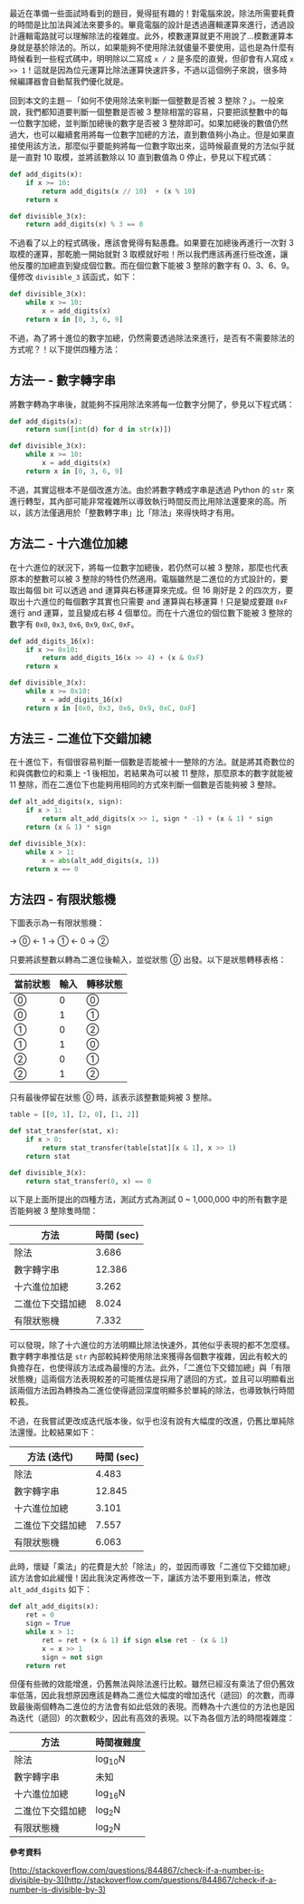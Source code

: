 <!--
[date]: 2013-12-14
[title]: 如何不使用除法來判斷一個整數是否被 3 整除
[name]: how-to-check-integer-is-divisible-by-3-without-division-operation
[tag]: number theory | 數論, finite state machine | 有限狀態機, hexadecimal | 十六進制
-->

最近在準備一些面試時看到的題目，覺得挺有趣的！對電腦來說，除法所需要耗費的時間是比加法與減法來要多的。畢竟電腦的設計是透過邏輯運算來進行，透過設計邏輯電路就可以理解除法的複雜度。此外，模數運算就更不用說了...模數運算本身就是基於除法的。所以，如果能夠不使用除法就儘量不要使用，這也是為什麼有時候看到一些程式碼中，明明除以二寫成 `x / 2` 是多麼的直覺，但卻會有人寫成 `x >> 1`！這就是因為位元運算比除法運算快速許多，不過以這個例子來說，很多時候編譯器會自動幫我們優化就是。

回到本文的主題－「如何不使用除法來判斷一個整數是否被 3 整除？」。一般來說，我們都知道要判斷一個整數是否被 3 整除相當的容易，只要把該整數中的每一位數字加總，並判斷加總後的數字是否被 3 整除即可。如果加總後的數值仍然過大，也可以繼續套用將每一位數字加總的方法，直到數值夠小為止。但是如果直接使用該方法，那麼似乎要能夠將每一位數字取出來，這時候最直覺的方法似乎就是一直對 10 取模，並將該數除以 10 直到數值為 0 停止，參見以下程式碼：

```python
def add_digits(x):
	if x >= 10:
		return add_digits(x // 10)  + (x % 10)
	return x

def divisible_3(x):
	return add_digits(x) % 3 == 0
```

不過看了以上的程式碼後，應該會覺得有點愚蠢。如果要在加總後再進行一次對 3 取模的運算，那乾脆一開始就對 3 取模就好啦！所以我們應該再進行些改進，讓他反覆的加總直到變成個位數。而在個位數下能被 3 整除的數字有 0、3、6、9。僅修改 `divisible_3` 該函式，如下：

```python
def divisible_3(x):
	while x >= 10:
		x = add_digits(x)
	return x in [0, 3, 6, 9]
```

不過，為了將十進位的數字加總，仍然需要透過除法來進行，是否有不需要除法的方式呢？！以下提供四種方法：

方法一 - 數字轉字串
-------------------

將數字轉為字串後，就能夠不採用除法來將每一位數字分開了，參見以下程式碼：

```python
def add_digits(x):
	return sum([int(d) for d in str(x)])

def divisible_3(x):
	while x >= 10:
		x = add_digits(x)
	return x in [0, 3, 6, 9]
```

不過，其實這根本不是個改進方法。由於將數字轉成字串是透過 Python 的 `str` 來進行轉型，其內部可能非常複雜所以導致執行時間反而比用除法還要來的高。所以，該方法僅適用於「整數轉字串」比「除法」來得快時才有用。

方法二 - 十六進位加總
---------------------

在十六進位的狀況下，將每一位數字加總後，若仍然可以被 3 整除，那麼也代表原本的整數可以被 3 整除的特性仍然適用。電腦雖然是二進位的方式設計的，要取出每個 bit 可以透過 and 運算與右移運算來完成。但 16 剛好是 2 的四次方，要取出十六進位的每個數字其實也只需要 and 運算與右移運算！只是變成要跟 `0xF` 進行 and 運算，並且變成右移 4 個單位。而在十六進位的個位數下能被 3 整除的數字有 `0x0`, `0x3`, `0x6`, `0x9`, `0xC`, `0xF`。

```python
def add_digits_16(x):
	if x >= 0x10:
		return add_digits_16(x >> 4) + (x & 0xF)
	return x

def divisible_3(x):
	while x >= 0x10:
		x = add_digits_16(x)
	return x in [0x0, 0x3, 0x6, 0x9, 0xC, 0xF]
```

方法三 - 二進位下交錯加總
-------------------------

在十進位下，有個很容易判斷一個數是否能被十一整除的方法。就是將其奇數位的和與偶數位的和乘上 -1 後相加，若結果為可以被 11 整除，那麼原本的數字就能被 11 整除，而在二進位下也能夠用相同的方式來判斷一個數是否能夠被 3 整除。

```python
def alt_add_digits(x, sign):
	if x > 1:
		return alt_add_digits(x >> 1, sign * -1) + (x & 1) * sign
	return (x & 1) * sign

def divisible_3(x):
	while x > 1:
		x = abs(alt_add_digits(x, 1))
	return x == 0
```

方法四 - 有限狀態機
-------------------

下圖表示為一有限狀態機：

→ ⓪ ← 1 → ① ← 0 → ②

只要將該整數以轉為二進位後輸入，並從狀態 ⓪ 出發。以下是狀態轉移表格：

當前狀態 | 輸入 | 轉移狀態
-------- | ---- | --------
⓪        | 0    | ⓪
⓪        | 1    | ①
①        | 0    | ②
①        | 1    | ⓪
②        | 0    | ①
②        | 1    | ②

只有最後停留在狀態 ⓪ 時，該表示該整數能夠被 3 整除。

```python
table = [[0, 1], [2, 0], [1, 2]]

def stat_transfer(stat, x):
	if x > 0:
		return stat_transfer(table[stat][x & 1], x >> 1)
	return stat

def divisible_3(x):
	return stat_transfer(0, x) == 0
```

以下是上面所提出的四種方法，測試方式為測試 0 ~ 1,000,000 中的所有數字是否能夠被 3 整除隻時間：

方法 | 時間 (sec)
---- | ----
除法 | 3.686
數字轉字串 | 12.386
十六進位加總 | 3.262
二進位下交錯加總 | 8.024
有限狀態機 | 7.332

可以發現，除了十六進位的方法明顯比除法快速外，其他似乎表現的都不怎麼樣。數字轉字串推估是 `str` 內部較純粹使用除法來獲得各個數字複雜，因此有較大的負擔存在，也使得該方法成為最慢的方法。此外，「二進位下交錯加總」與「有限狀態機」這兩個方法表現較差的可能推估是採用了遞回的方式，並且可以明顯看出該兩個方法因為轉換為二進位使得遞回深度明顯多於單純的除法，也導致執行時間較長。

不過，在我嘗試更改成迭代版本後，似乎也沒有說有大幅度的改進，仍舊比單純除法還慢。比較結果如下：

方法 (迭代) | 時間 (sec)
---- | ----
除法 | 4.483
數字轉字串 | 12.845
十六進位加總 | 3.101
二進位下交錯加總 | 7.557
有限狀態機 | 6.063

此時，懷疑「乘法」的花費是大於「除法」的，並因而導致「二進位下交錯加總」該方法會如此緩慢！因此我決定再修改一下，讓該方法不要用到乘法，修改 `alt_add_digits` 如下：

```python
def alt_add_digits(x):
	ret = 0
	sign = True
	while x > 1:
		ret = ret + (x & 1) if sign else ret - (x & 1)
		x = x >> 1
		sign = not sign
	return ret
```

但僅有些微的效能增進，仍舊無法與除法進行比較。雖然已經沒有乘法了但仍舊效率低落，因此我想原因應該是轉為二進位大幅度的增加迭代（遞回）的次數，而導致最後兩個轉為二進位的方法會有如此低效的表現。而轉為十六進位的方法也是因為迭代（遞回）的次數較少，因此有高效的表現。以下為各個方法的時間複雜度：

方法 | 時間複雜度
---- | ----
除法 | log<sub>10</sub>N
數字轉字串 | 未知
十六進位加總 | log<sub>16</sub>N
二進位下交錯加總 | log<sub>2</sub>N
有限狀態機 | log<sub>2</sub>N

**參考資料**

[http://stackoverflow.com/questions/844867/check-if-a-number-is-divisible-by-3](http://stackoverflow.com/questions/844867/check-if-a-number-is-divisible-by-3)

